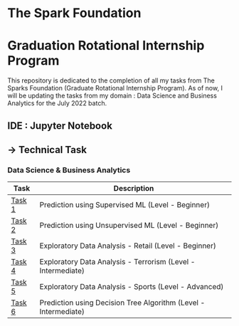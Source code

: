 # The Spark Foundation
# Graduation Rotational Internship Program
This repository is dedicated to the completion of all my tasks from The Sparks Foundation (Graduate Rotational Internship Program). As of now, I will be updating the tasks from my domain : Data Science and Business Analytics for the July 2022 batch.

## IDE : Jupyter Notebook

## -> Technical Task  
### Data Science & Business Analytics
|Task|Description|
|---|---|
|[Task 1](https://github.com/Alokik2000/TSF-GRIP/tree/main/TSF%20Task-1)|Prediction using Supervised ML (Level - Beginner)|
|[Task 2](https://github.com/Alokik2000/TSF-GRIP/tree/main/TSF%20Task-2)|Prediction using Unsupervised ML (Level - Beginner)|
|[Task 3](https://github.com/Alokik2000/TSF-GRIP/tree/main/TSF%20Task-3)|Exploratory Data Analysis - Retail (Level - Beginner)|
|[Task 4](https://github.com/Alokik2000/TSF-GRIP/tree/main/TSF%20Task-4)|Exploratory Data Analysis - Terrorism (Level - Intermediate)|
|[Task 5](https://github.com/Alokik2000/TSF-GRIP/tree/main/TSF%20Task-5)|Exploratory Data Analysis - Sports (Level - Advanced)|
|[Task 6](https://github.com/Alokik2000/TSF-GRIP/tree/main/TSF%20Task-6)|Prediction using Decision Tree Algorithm (Level - Intermediate)|

